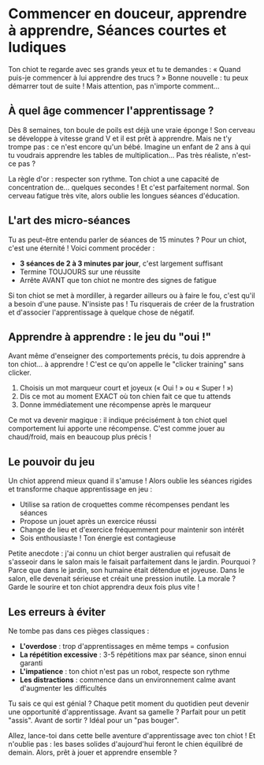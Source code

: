 # Commencer en douceur, apprendre à apprendre, Séances courtes et ludiques

Ton chiot te regarde avec ses grands yeux et tu te demandes : « Quand puis-je commencer à lui apprendre des trucs ? » Bonne nouvelle : tu peux démarrer tout de suite ! Mais attention, pas n'importe comment...

## À quel âge commencer l'apprentissage ?

Dès 8 semaines, ton boule de poils est déjà une vraie éponge ! Son cerveau se développe à vitesse grand V et il est prêt à apprendre. Mais ne t'y trompe pas : ce n'est encore qu'un bébé. Imagine un enfant de 2 ans à qui tu voudrais apprendre les tables de multiplication... Pas très réaliste, n'est-ce pas ?

La règle d'or : respecter son rythme. Ton chiot a une capacité de concentration de... quelques secondes ! Et c'est parfaitement normal. Son cerveau fatigue très vite, alors oublie les longues séances d'éducation.

## L'art des micro-séances

Tu as peut-être entendu parler de séances de 15 minutes ? Pour un chiot, c'est une éternité ! Voici comment procéder :

- **3 séances de 2 à 3 minutes par jour**, c'est largement suffisant
- Termine TOUJOURS sur une réussite
- Arrête AVANT que ton chiot ne montre des signes de fatigue

Si ton chiot se met à mordiller, à regarder ailleurs ou à faire le fou, c'est qu'il a besoin d'une pause. N'insiste pas ! Tu risquerais de créer de la frustration et d'associer l'apprentissage à quelque chose de négatif.

## Apprendre à apprendre : le jeu du "oui !"

Avant même d'enseigner des comportements précis, tu dois apprendre à ton chiot... à apprendre ! C'est ce qu'on appelle le "clicker training" sans clicker.

1. Choisis un mot marqueur court et joyeux (« Oui ! » ou « Super ! »)
2. Dis ce mot au moment EXACT où ton chien fait ce que tu attends
3. Donne immédiatement une récompense après le marqueur

Ce mot va devenir magique : il indique précisément à ton chiot quel comportement lui apporte une récompense. C'est comme jouer au chaud/froid, mais en beaucoup plus précis !

## Le pouvoir du jeu

Un chiot apprend mieux quand il s'amuse ! Alors oublie les séances rigides et transforme chaque apprentissage en jeu :

- Utilise sa ration de croquettes comme récompenses pendant les séances
- Propose un jouet après un exercice réussi
- Change de lieu et d'exercice fréquemment pour maintenir son intérêt
- Sois enthousiaste ! Ton énergie est contagieuse

Petite anecdote : j'ai connu un chiot berger australien qui refusait de s'asseoir dans le salon mais le faisait parfaitement dans le jardin. Pourquoi ? Parce que dans le jardin, son humaine était détendue et joyeuse. Dans le salon, elle devenait sérieuse et créait une pression inutile. La morale ? Garde le sourire et ton chiot apprendra deux fois plus vite !

## Les erreurs à éviter

Ne tombe pas dans ces pièges classiques :

- **L'overdose** : trop d'apprentissages en même temps = confusion
- **La répétition excessive** : 3-5 répétitions max par séance, sinon ennui garanti
- **L'impatience** : ton chiot n'est pas un robot, respecte son rythme
- **Les distractions** : commence dans un environnement calme avant d'augmenter les difficultés

Tu sais ce qui est génial ? Chaque petit moment du quotidien peut devenir une opportunité d'apprentissage. Avant sa gamelle ? Parfait pour un petit "assis". Avant de sortir ? Idéal pour un "pas bouger".

Allez, lance-toi dans cette belle aventure d'apprentissage avec ton chiot ! Et n'oublie pas : les bases solides d'aujourd'hui feront le chien équilibré de demain. Alors, prêt à jouer et apprendre ensemble ? 
